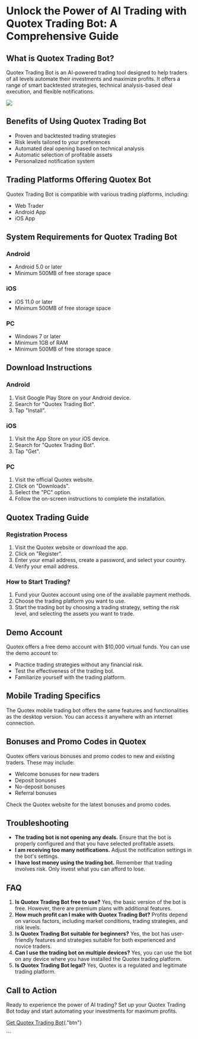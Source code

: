 # Unlock the Power of AI Trading with Quotex Trading Bot: A Comprehensive Guide

## What is Quotex Trading Bot?

Quotex Trading Bot is an AI-powered trading tool designed to help
traders of all levels automate their investments and maximize profits.
It offers a range of smart backtested strategies, technical
analysis-based deal execution, and flexible notifications.

[![](https://static.quotex.io/files/4_en/300_250.jpg)](https://traff.sbs/brokerqxlid)

## Benefits of Using Quotex Trading Bot

-   Proven and backtested trading strategies
-   Risk levels tailored to your preferences
-   Automated deal opening based on technical analysis
-   Automatic selection of profitable assets
-   Personalized notification system

## Trading Platforms Offering Quotex Bot

Quotex Trading Bot is compatible with various trading platforms,
including:

-   Web Trader
-   Android App
-   iOS App

## System Requirements for Quotex Trading Bot

### Android

-   Android 5.0 or later
-   Minimum 500MB of free storage space

### iOS

-   iOS 11.0 or later
-   Minimum 500MB of free storage space

### PC

-   Windows 7 or later
-   Minimum 1GB of RAM
-   Minimum 500MB of free storage space

## Download Instructions

### Android

1.  Visit Google Play Store on your Android device.
2.  Search for "Quotex Trading Bot".
3.  Tap "Install".

### iOS

1.  Visit the App Store on your iOS device.
2.  Search for "Quotex Trading Bot".
3.  Tap "Get".

### PC

1.  Visit the official Quotex website.
2.  Click on "Downloads".
3.  Select the "PC" option.
4.  Follow the on-screen instructions to complete the installation.

## Quotex Trading Guide

### Registration Process

1.  Visit the Quotex website or download the app.
2.  Click on "Register".
3.  Enter your email address, create a password, and select your
    country.
4.  Verify your email address.

### How to Start Trading?

1.  Fund your Quotex account using one of the available payment methods.
2.  Choose the trading platform you want to use.
3.  Start the trading bot by choosing a trading strategy, setting the
    risk level, and selecting the assets you want to trade.

## Demo Account

Quotex offers a free demo account with \$10,000 virtual funds. You can
use the demo account to:

-   Practice trading strategies without any financial risk.
-   Test the effectiveness of the trading bot.
-   Familiarize yourself with the trading platform.

## Mobile Trading Specifics

The Quotex mobile trading bot offers the same features and
functionalities as the desktop version. You can access it anywhere with
an internet connection.

## Bonuses and Promo Codes in Quotex

Quotex offers various bonuses and promo codes to new and existing
traders. These may include:

-   Welcome bonuses for new traders
-   Deposit bonuses
-   No-deposit bonuses
-   Referral bonuses

Check the Quotex website for the latest bonuses and promo codes.

## Troubleshooting

-   **The trading bot is not opening any deals.** Ensure that the bot is
    properly configured and that you have selected profitable assets.
-   **I am receiving too many notifications.** Adjust the notification
    settings in the bot\'s settings.
-   **I have lost money using the trading bot.** Remember that trading
    involves risk. Only invest what you can afford to lose.

## FAQ

1.  **Is Quotex Trading Bot free to use?** Yes, the basic version of the
    bot is free. However, there are premium plans with additional
    features.
2.  **How much profit can I make with Quotex Trading Bot?** Profits
    depend on various factors, including market conditions, trading
    strategies, and risk levels.
3.  **Is Quotex Trading Bot suitable for beginners?** Yes, the bot has
    user-friendly features and strategies suitable for both experienced
    and novice traders.
4.  **Can I use the trading bot on multiple devices?** Yes, you can use
    the bot on any device where you have installed the Quotex trading
    platform.
5.  **Is Quotex Trading Bot legal?** Yes, Quotex is a regulated and
    legitimate trading platform.

## Call to Action

Ready to experience the power of AI trading? Set up your Quotex Trading
Bot today and start automating your investments for maximum profits.

[Get Quotex Trading
Bot](\%22https://traff.sbs/brokerqxlid\%22){."btn"}

\`\`\`

